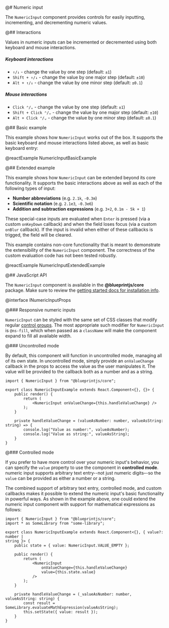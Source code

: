 @# Numeric input

The `NumericInput` component provides controls for easily inputting,
incrementing, and decrementing numeric values.

@## Interactions

Values in numeric inputs can be incremented or decremented using both keyboard and mouse interactions.

##### Keyboard interactions

- `↑/↓` - change the value by one step (default: `±1`)
- `Shift + ↑/↓` - change the value by one major step (default: `±10`)
- `Alt + ↑/↓` - change the value by one minor step (default: `±0.1`)

##### Mouse interactions

- `Click ⌃/⌄` - change the value by one step (default: `±1`)
- `Shift + Click ⌃/⌄` - change the value by one major step (default: `±10`)
- `Alt + Click ⌃/⌄` - change the value by one minor step (default: `±0.1`)

@## Basic example

This example shows how `NumericInput` works out of the box. It supports the
basic keyboard and mouse interactions listed above, as well as basic keyboard
entry:

@reactExample NumericInputBasicExample

@## Extended example

This example shows how `NumericInput` can be extended beyond its core
functionality. It supports the basic interactions above as well as each of the
following types of input:

- **Number abbreviations** (e.g. `2.1k`, `-0.3m`)
- **Scientific notation** (e.g. `2.1e3`, `-0.3e6`)
- **Addition and subtraction expressions** (e.g. `3+2`, `0.1m - 5k + 1`)

These special-case inputs are evaluated when `Enter` is pressed (via a
custom `onKeyDown` callback) and when the field loses focus (via a custom
`onBlur` callback). If the input is invalid when either of these callbacks is
trigged, the field will be cleared.

<div class="@ns-callout @ns-intent-primary @ns-icon-info-sign">

This example contains non-core functionality that is meant to demonstrate
the extensibility of the `NumericInput` component. The correctness of the
custom evaluation code has not been tested robustly.

</div>

@reactExample NumericInputExtendedExample

@## JavaScript API

The `NumericInput` component is available in the __@blueprintjs/core__ package.
Make sure to review the [getting started docs for installation info](#blueprint/getting-started).

@interface INumericInputProps

@### Responsive numeric inputs

`NumericInput` can be styled with the same set of CSS classes that modify
regular [control groups](#core/components/control-group). The most appropriate
such modifier for `NumericInput` is `@ns-fill`, which when passed as a
`className` will make the component expand to fill all available width.

@### Uncontrolled mode

By default, this component will function in uncontrolled mode, managing all of
its own state. In uncontrolled mode, simply provide an `onValueChange` callback
in the props to access the value as the user manipulates it. The value will be
provided to the callback both as a number and as a string.

```tsx
import { NumericInput } from "@blueprintjs/core";

export class NumericInputExample extends React.Component<{}, {}> {
    public render() {
        return (
            <NumericInput onValueChange={this.handleValueChange} />
        );
    }

    private handleValueChange = (valueAsNumber: number, valueAsString: string) => {
        console.log("Value as number:", valueAsNumber);
        console.log("Value as string:", valueAsString);
    }
}
```

@### Controlled mode

If you prefer to have more control over your numeric input's behavior, you can
specify the `value` property to use the component in **controlled mode**.
numeric input supports arbitrary text entry--not just numeric digits–-so the
`value` can be provided as either a number or a string.

The combined support of arbitrary text entry, controlled mode, and custom
callbacks makes it possible to extend the numeric input's basic functionality in
powerful ways. As shown in the example above, one could extend the numeric input
component with support for mathematical expressions as follows:

```tsx
import { NumericInput } from "@blueprintjs/core";
import * as SomeLibrary from "some-library";

export class NumericInputExample extends React.Component<{}, { value?: number |
string }> {
    public state = { value: NumericInput.VALUE_EMPTY };

    public render() {
        return (
            <NumericInput
                onValueChange={this.handleValueChange}
                value={this.state.value}
            />
        );
    }

    private handleValueChange = (_valueAsNumber: number, valueAsString: string) {
        const result = SomeLibrary.evaluateMathExpression(valueAsString);
        this.setState({ value: result });
    }
}
```
